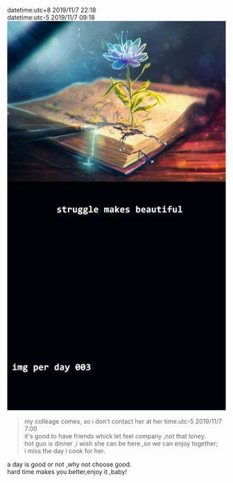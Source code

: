 datetime:utc+8 2019/11/7 22:18  
datetime:utc-5 2019/11/7 09:18  
![img003](../img/img003.jpg)  
> my colleage comes, so i don't contact her at her time:utc-5 2019/11/7 7:00  
> it's good to have friends whick let feel company ,not that loney.  
> hot guo is dinner ,i wish she can be here ,so we can enjoy together;  
> i miss the day i cook for her.  

a day is good or not ,why not choose good.  
hard time makes you better,enjoy it ,baby!  

